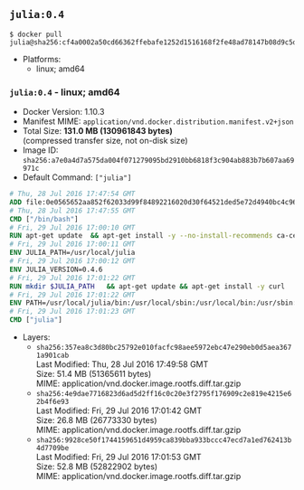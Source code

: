 ## `julia:0.4`

```console
$ docker pull julia@sha256:cf4a0002a50cd66362ffebafe1252d1516168f2fe48ad78147b08d9c5d18b5a1
```

-	Platforms:
	-	linux; amd64

### `julia:0.4` - linux; amd64

-	Docker Version: 1.10.3
-	Manifest MIME: `application/vnd.docker.distribution.manifest.v2+json`
-	Total Size: **131.0 MB (130961843 bytes)**  
	(compressed transfer size, not on-disk size)
-	Image ID: `sha256:a7e0a4d7a575da004f071279095bd2910bb6818f3c904ab883b7b607aa69971c`
-	Default Command: `["julia"]`

```dockerfile
# Thu, 28 Jul 2016 17:47:54 GMT
ADD file:0e0565652aa852f62033d99f84892216020d30f64521ded5e72d4940bc4c9697 in /
# Thu, 28 Jul 2016 17:47:55 GMT
CMD ["/bin/bash"]
# Fri, 29 Jul 2016 17:00:10 GMT
RUN apt-get update 	&& apt-get install -y --no-install-recommends ca-certificates git 	&& rm -rf /var/lib/apt/lists/*
# Fri, 29 Jul 2016 17:00:11 GMT
ENV JULIA_PATH=/usr/local/julia
# Fri, 29 Jul 2016 17:00:12 GMT
ENV JULIA_VERSION=0.4.6
# Fri, 29 Jul 2016 17:01:22 GMT
RUN mkdir $JULIA_PATH 	&& apt-get update && apt-get install -y curl 	&& curl -sSL "https://julialang.s3.amazonaws.com/bin/linux/x64/${JULIA_VERSION%[.-]*}/julia-${JULIA_VERSION}-linux-x86_64.tar.gz" -o julia.tar.gz 	&& curl -sSL "https://julialang.s3.amazonaws.com/bin/linux/x64/${JULIA_VERSION%[.-]*}/julia-${JULIA_VERSION}-linux-x86_64.tar.gz.asc" -o julia.tar.gz.asc 	&& export GNUPGHOME="$(mktemp -d)" 	&& gpg --keyserver ha.pool.sks-keyservers.net --recv-keys 3673DF529D9049477F76B37566E3C7DC03D6E495 	&& gpg --batch --verify julia.tar.gz.asc julia.tar.gz 	&& rm -r "$GNUPGHOME" julia.tar.gz.asc 	&& tar -xzf julia.tar.gz -C $JULIA_PATH --strip-components 1 	&& rm -rf /var/lib/apt/lists/* julia.tar.gz*
# Fri, 29 Jul 2016 17:01:22 GMT
ENV PATH=/usr/local/julia/bin:/usr/local/sbin:/usr/local/bin:/usr/sbin:/usr/bin:/sbin:/bin
# Fri, 29 Jul 2016 17:01:23 GMT
CMD ["julia"]
```

-	Layers:
	-	`sha256:357ea8c3d80bc25792e010facfc98aee5972ebc47e290eb0d5aea3671a901cab`  
		Last Modified: Thu, 28 Jul 2016 17:49:58 GMT  
		Size: 51.4 MB (51365611 bytes)  
		MIME: application/vnd.docker.image.rootfs.diff.tar.gzip
	-	`sha256:4e9dae7716823d6ad5d2ff16c0c20e3f2795f176909c2e819e4215e62b4f6e93`  
		Last Modified: Fri, 29 Jul 2016 17:01:42 GMT  
		Size: 26.8 MB (26773330 bytes)  
		MIME: application/vnd.docker.image.rootfs.diff.tar.gzip
	-	`sha256:9928ce50f1744159651d4959ca839bba933bccc47ecd7a1ed762413b4d7709be`  
		Last Modified: Fri, 29 Jul 2016 17:01:53 GMT  
		Size: 52.8 MB (52822902 bytes)  
		MIME: application/vnd.docker.image.rootfs.diff.tar.gzip
